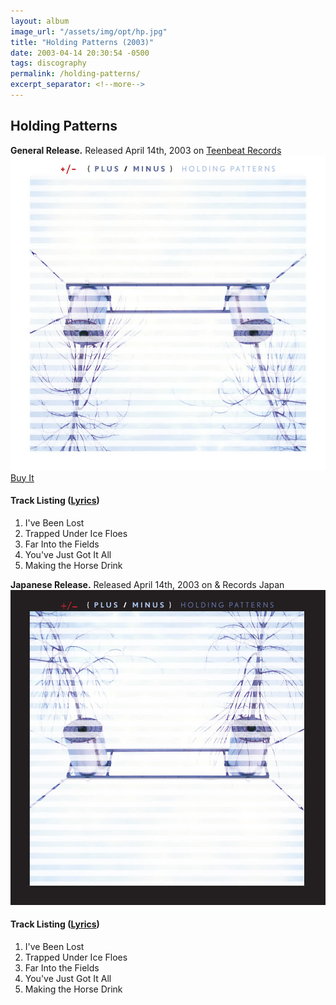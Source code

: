 ```yaml
---
layout: album
image_url: "/assets/img/opt/hp.jpg"
title: "Holding Patterns (2003)"
date: 2003-04-14 20:30:54 -0500
tags: discography
permalink: /holding-patterns/
excerpt_separator: <!--more-->
---
```


<!--more-->

## Holding Patterns

<div id="release-info">
    <b>General Release.</b> Released April 14th, 2003 on <a href="https://www.teenbeatrecords.com/items/343.html">Teenbeat Records</a>
</div>

<div id="container">
    <div id="release-container">
        <div id="artwork">
            <a href="/assets/img/full/hp.jpg" alt="Full res version"><img src="/assets/img/opt/hp.jpg"/></a>
            <div id="buy-album-btn">
                <div class="button-sm">
                    <a href="/store/#holding-patterns">Buy It</a>
                </div>
            </div>
        </div>
        <div id="tracklist">
            <h4>Track Listing (<a href="/lyrics/#holding-patterns-album">Lyrics</a>)</h4>
            <ol>
                <li>I've Been Lost</li>
                <li>Trapped Under Ice Floes</li>
                <li>Far Into the Fields</li>
                <li>You've Just Got It All</li>
                <li>Making the Horse Drink</li>
            </ol>
        </div>
    </div>
</div>

<div id="release-info">
    <b>Japanese Release.</b> Released April 14th, 2003 on & Records Japan  
</div>

<div id="container">
    <div id="release-container">
        <div id="artwork">
            <a href="/assets/img/full/hp-jp.jpg" alt="Full res version"><img src="/assets/img/opt/hp-jp.jpg"/></a>
        </div>
        <div id="tracklist">
            <h4>Track Listing (<a href="/lyrics/#holding-patterns-album">Lyrics</a>)</h4>
            <ol>
                <li>I've Been Lost</li>
                <li>Trapped Under Ice Floes</li>
                <li>Far Into the Fields</li>
                <li>You've Just Got It All</li>
                <li>Making the Horse Drink</li>
            </ol>
        </div>
    </div>
</div>

